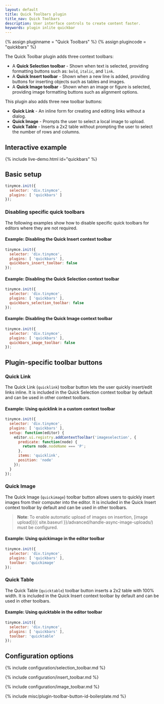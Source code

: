 ```yaml
---
layout: default
title: Quick Toolbars plugin
title_nav: Quick Toolbars
description: User interface controls to create content faster.
keywords: plugin inlite quickbar
---
```


{% assign pluginname = "Quick Toolbars" %}
{% assign plugincode = "quickbars" %}

The Quick Toolbar plugin adds three context toolbars:

* A **Quick Selection toolbar** - Shown when text is selected, providing formatting buttons such as: `bold`, `italic`, and `link`.
* A **Quick Insert toolbar** - Shown when a new line is added, providing buttons for inserting objects such as tables and images.
* A **Quick Image toolbar** - Shown when an image or figure is selected, providing image formatting buttons such as alignment options.

This plugin also adds three new toolbar buttons:

* **Quick Link** - An inline form for creating and editing links without a dialog.
* **Quick Image** - Prompts the user to select a local image to upload.
* **Quick Table** - Inserts a 2x2 table without prompting the user to select the number of rows and columns.

## Interactive example

{% include live-demo.html id="quickbars" %}

## Basic setup

```js
tinymce.init({
  selector: 'div.tinymce',
  plugins: [ 'quickbars' ]
});
```

### Disabling specific quick toolbars

The following examples show how to disable specific quick toolbars for editors where they are not required.

#### Example: Disabling the Quick Insert context toolbar

```js
tinymce.init({
  selector: 'div.tinymce',
  plugins: [ 'quickbars' ],
  quickbars_insert_toolbar: false
});
```

#### Example: Disabling the Quick Selection context toolbar

```js
tinymce.init({
  selector: 'div.tinymce',
  plugins: [ 'quickbars' ],
  quickbars_selection_toolbar: false
});
```

#### Example: Disabling the Quick Image context toolbar

```js
tinymce.init({
  selector: 'div.tinymce',
  plugins: [ 'quickbars' ],
  quickbars_image_toolbar: false
});
```

## Plugin-specific toolbar buttons

### Quick Link

The Quick Link (`quicklink`) toolbar button lets the user quickly insert/edit links inline. It is included in the Quick Selection context toolbar by default and can be used in other context toolbars.

#### Example: Using quicklink in a custom context toolbar

```js
tinymce.init({
  selector: 'div.tinymce',
  plugins: [ 'quickbars' ],
  setup: function(editor) {
    editor.ui.registry.addContextToolbar('imageselection', {
      predicate: function(node) {
        return node.nodeName === 'P';
      },
      items: 'quicklink',
      position: 'node'
    });
  }
});
```

### Quick Image

The Quick Image (`quickimage`) toolbar button allows users to quickly insert images from their computer into the editor. It is included in the Quick Insert context toolbar by default and can be used in other toolbars.

> **Note**: To enable automatic upload of images on insertion, [image upload]({{ site.baseurl }}/advanced/handle-async-image-uploads/) must be configured.

#### Example: Using quickimage in the editor toolbar

```js
tinymce.init({
  selector: 'div.tinymce',
  plugins: [ 'quickbars' ],
  toolbar: 'quickimage'
});
```

### Quick Table

The Quick Table (`quicktable`) toolbar button inserts a 2x2 table with 100% width. It is included in the Quick Insert context toolbar by default and can be used in other toolbars.

#### Example: Using quicktable in the editor toolbar

```js
tinymce.init({
  selector: 'div.tinymce',
  plugins: [ 'quickbars' ],
  toolbar: 'quicktable'
});
```

## Configuration options

{% include configuration/selection_toolbar.md %}

{% include configuration/insert_toolbar.md %}

{% include configuration/image_toolbar.md %}

{% include misc/plugin-toolbar-button-id-boilerplate.md %}